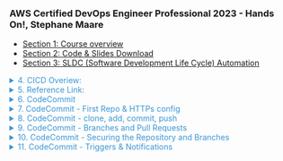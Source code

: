 <style>
.content-header {
    color: #3996d6;
}
</style>
### AWS Certified DevOps Engineer Professional 2023 - Hands On!, Stephane Maare

- [Section 1: Course overview]()
- [Section 2: Code & Slides Download]()
- [Section 3: SLDC (Software Development Life Cycle) Automation]()
<details>
    <summary class="content-header"> 4. CICD Overiew: </summary>
+ Continous Integration
<div>
    <img src='./statics/CI_CD_useful.png' style="height: 300px;">
</div>
+ Continous Delivery:
<div>
    <img src='./statics/Continous Delivery.png' style="height: 300px;">
</div>
+ Continous Delivery vs Continous Deployment: <br />
Continous Delivery may invole a manual step to approvev a deployment <br />
Continous Deployment: Full automation <br>
+ Technology Stack for CICD:
<div>
    <img src='./statics/tech_stack_CICD.png' style="height: 300px;">
</div>
</details>
<details>
<summary class="content-header">5. Reference Link: </summary>
CodeCommit

    https://www.atlassian.com/git/tutorials/using-branches

    https://docs.aws.amazon.com/codecommit/latest/userguide/auth-and-access-control-iam-identity-based-access-control.html

    https://aws.amazon.com/blogs/devops/refining-access-to-branches-in-aws-codecommit/

    https://docs.aws.amazon.com/codecommit/latest/userguide/how-to-notify.html

    https://docs.aws.amazon.com/codecommit/latest/userguide/how-to-repository-email.html )

    https://docs.aws.amazon.com/codecommit/latest/userguide/how-to-notify-lambda.html

    https://docs.aws.amazon.com/codecommit/latest/userguide/how-to-migrate-repository-existing.html

CodeBuild

    https://docs.aws.amazon.com/codebuild/latest/userguide/build-spec-ref.html

    https://docs.aws.amazon.com/codebuild/latest/userguide/samples.html

    https://docs.aws.amazon.com/codebuild/latest/userguide/sample-docker.html

    https://aws.amazon.com/blogs/devops/validating-aws-codecommit-pull-requests-with-aws-codebuild-and-aws-lambda/

CodeDeploy

    https://docs.aws.amazon.com/codedeploy/latest/APIReference/API_MinimumHealthyHosts.html

    https://docs.aws.amazon.com/codedeploy/latest/userguide/reference-appspec-file-structure-hooks.html

    https://docs.aws.amazon.com/codedeploy/latest/userguide/reference-appspec-file-structure-hooks.html#appspec-hooks-server

    https://docs.amazonaws.cn/en_us/codedeploy/latest/userguide/reference-appspec-file-structure-hooks.html#reference-appspec-file-structure-environment-variable-availability

    https://docs.aws.amazon.com/codedeploy/latest/userguide/monitoring-cloudwatch-events.html

    https://aws.amazon.com/blogs/devops/view-aws-codedeploy-logs-in-amazon-cloudwatch-console/

    https://docs.aws.amazon.com/codedeploy/latest/userguide/monitoring-sns-event-notifications.html

    https://docs.aws.amazon.com/codedeploy/latest/userguide/deployments-rollback-and-redeploy.html

    https://docs.aws.amazon.com/codedeploy/latest/userguide/deployment-groups-configure-advanced-options.html

    https://docs.aws.amazon.com/codedeploy/latest/userguide/instances-on-premises.html

    https://docs.aws.amazon.com/codedeploy/latest/userguide/register-on-premises-instance-iam-user-arn.html

    https://docs.aws.amazon.com/codedeploy/latest/userguide/register-on-premises-instance-iam-session-arn.html

    https://docs.aws.amazon.com/codedeploy/latest/userguide/deployment-configurations.html#deployment-configuration-lambda

    https://docs.aws.amazon.com/codedeploy/latest/userguide/reference-appspec-file-structure-hooks.html#appspec-hooks-lambda

CodePipeline

    https://docs.aws.amazon.com/codepipeline/latest/userguide/reference-pipeline-structure.html#action-requirements

    https://docs.aws.amazon.com/codepipeline/latest/userguide/best-practices.html#use-cases

    https://docs.aws.amazon.com/codepipeline/latest/userguide/actions-invoke-lambda-function.html

    https://docs.aws.amazon.com/codepipeline/latest/userguide/actions-create-custom-action.html

    https://docs.aws.amazon.com/codepipeline/latest/APIReference/API_PutJobSuccessResult.html

    https://docs.aws.amazon.com/AWSCloudFormation/latest/UserGuide/continuous-delivery-codepipeline.html

    https://docs.aws.amazon.com/codepipeline/latest/userguide/tutorials-cloudformation.html

    https://github.com/aws-samples/codepipeline-nested-cfn

    https://aws.amazon.com/blogs/devops/implementing-gitflow-using-aws-codepipeline-aws-codecommit-aws-codebuild-and-aws-codedeploy/

CodeStar

    https://docs.aws.amazon.com/codestar/latest/userguide/templates.html

Jenkins

    https://aws.amazon.com/getting-started/projects/setup-jenkins-build-server/

    https://wiki.jenkins.io/display/JENKINS/Amazon+EC2+Plugin

    https://aws.amazon.com/blogs/devops/setting-up-a-ci-cd-pipeline-by-integrating-jenkins-with-aws-codebuild-and-aws-codedeploy/

    https://wiki.jenkins.io/display/JENKINS/AWS+CodeBuild+Plugin

    https://wiki.jenkins.io/display/JENKINS/Amazon+EC2+Container+Service+Plugin

    https://wiki.jenkins.io/display/JENKINS/Artifact+Manager+S3+Plugin

    https://wiki.jenkins.io/display/JENKINS/AWS+CodePipeline+Plugin 
</details>
<details>
    <summary class="content-header">6. CodeCommit</summary>
- Version Control<br />
- Central online git repository<br />
- Collaborate, backup code<br />
- AWS CodeCommit: private Git repositories<br />
</details>
<details>
    <summary class="content-header">7. CodeCommit - First Repo & HTTPs config</summary>
- 2 ways connect to CodeCommit: SSH and HTTPs<br />
- HTTPs: create IAM Role<br />
</details>
<details>
    <summary class="content-header">8. CodeCommit - clone, add, commit, push</summary>
- Should commit appspec.yml (CodeDeploy) + buildspec.yml (CodeBuild)<br />
</details>
<details>
    <summary class="content-header">9. CodeCommit - Branches and Pull Requests</summary>
- Should have master branch, staging branch, feature branches<br />
- git push --set-upstream ... if the current branch has no up-stream branch<br />
- Create Pull Request from feature branches to master branch<br />
</details>
<details>
    <summary class="content-header">10. CodeCommit - Securing the Repository and Branches</summary>
    - Limit Pushes and Merges to Branches (eg. only Admin can merge the code to master) by attaching Policy to IAM User (eg. Deny codecommit:DeleteBranch)<br />
</details>
<details>
    <summary class="content-header">11. CodeCommit - Triggers & Notifications</summary>
    - Automation with Notifications, Triggers (connect to SNS, Lambda)<br />
    - Should create Repository tags.<br />
</details>